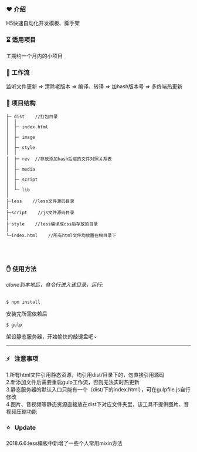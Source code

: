 ### :heart:    介绍

H5快速自动化开发模板、脚手架

### :hourglass:    适用项目

工期约一个月内的小项目

### :muscle:    工作流

监听文件更新 => 清除老版本 => 编译、转译 => 加hash版本号 => 多终端热更新

### :deciduous_tree:    项目结构

```
├─ dist    //打包目录
│  │
│  ├─ index.html
│  │
│  ├─ image
│  │
│  ├─ style
│  │
│  ├─ rev  //存放添加hash后缀的文件对照关系表
│  │
│  ├─ media
│  │
│  ├─ script
│  │
│  └─ lib
│
├─less    //less文件源码目录
│
├─script    //js文件源码目录
│
├─style    //less编译成css后存放的目录
│
└─index.html    //所有html文件均放置在根目录下
```

<br>
<br>

### :hand:    使用方法

*clone到本地后，命令行进入该目录，运行:*<br>
<br>

`$ npm install `

安装完所需依赖后

`$ gulp`

架设静态服务器，开始愉快的敲键盘吧~

---

### :zap:   注意事项

1.所有html文件引用静态资源，均引用dist/目录下的，勿直接引用源码<br>
2.新添加文件后需要重启gulp工作流，否则无法实时热更新<br>
3.静态服务器的默认入口只能有一个（dist/下的index.html），可在gulpfile.js自行修改<br>
4.图片、音视频等静态资源直接放在dist下对应文件夹里，该工具不提供图片、音视频压缩功能



### :star:   Update

2018.6.6:less模板中新增了一些个人常用mixin方法



